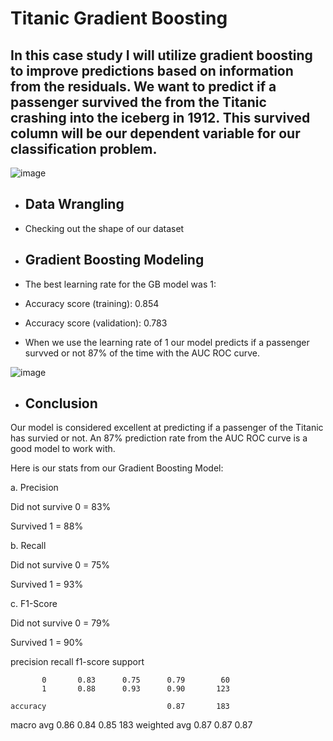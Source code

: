 # Titanic Gradient Boosting

## In this case study I will utilize gradient boosting to improve predictions based on information from the residuals. We want to predict if a passenger survived the from the Titanic crashing into the iceberg in 1912. This survived column will be our dependent variable for our classification problem.

![image](https://user-images.githubusercontent.com/86930309/227742995-b734507f-9839-4f6b-9bdf-7d11b9595e3c.png)

- ## Data Wrangling
- Checking out the shape of our dataset

- ## Gradient Boosting Modeling
- The best learning rate for the GB model was 1:
- Accuracy score (training): 0.854
- Accuracy score (validation): 0.783
- When we use the learning rate of 1 our model predicts if a passenger survved or not 87% of the time with the AUC ROC curve.

![image](https://user-images.githubusercontent.com/86930309/227744250-0a021133-9ca2-41c5-97ba-041425d6e802.png)

- ## Conclusion

Our model is considered excellent at predicting if a passenger of the Titanic has survied or not. An 87% prediction rate from the AUC ROC curve is a good model to work with.  

Here is our stats from our Gradient Boosting Model:

a. Precision 

Did not survive 0 = 83%

Survived 1 = 88%

b. Recall

Did not survive 0 = 75%

Survived 1 = 93%

c. F1-Score

Did not survive 0 = 79%

Survived 1 = 90%



 precision    recall  f1-score   support

           0       0.83      0.75      0.79        60
           1       0.88      0.93      0.90       123

    accuracy                           0.87       183
   macro avg       0.86      0.84      0.85       183
weighted avg       0.87      0.87      0.87 
